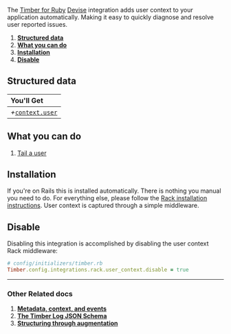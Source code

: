 The [Timber for Ruby](https://github.com/timberio/timber-ruby) [Devise](https://github.com/plataformatec/devise) integration adds user context to your application automatically. Making it easy to quickly diagnose and resolve user reported issues.

1. [**Structured data**](#structured-data)
2. [**What you can do**](#what-you-can-do)
3. [**Installation**](#installation)
4. [**Disable**](#disable)

## Structured data

|You'll Get|
|:------|
|<i>+</i>[`context.user`](/timber-concepts/log-event-json-schema/context/user-context)|

## What you can do

1. [Tail a user](/timber-app/console-log-viewer/tail-a-user)

## Installation

If you're on Rails this is installed automatically. There is nothing you manual you need to do. For everything else, please follow the [Rack installation instructions](/timber-for-languages/ruby/integrations/rack). User context is captured through a simple middleware.

## Disable

Disabling this integration is accomplished by disabling the user context Rack middleware:

```ruby
# config/initializers/timber.rb
Timber.config.integrations.rack.user_context.disable = true
```

---

### Other Related docs

1. [**Metadata, context, and events**](/timber-concepts/metadata-context-and-events)
2. [**The Timber Log JSON Schema**](/timber-concepts/log-event-json-schema)
3. [**Structuring through augmentation**](/timber-concepts/structuring-through-augmentation)
